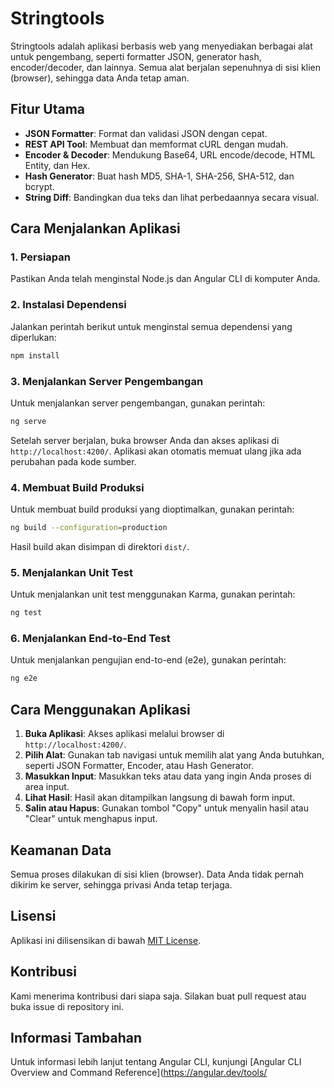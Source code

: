 # Stringtools

Stringtools adalah aplikasi berbasis web yang menyediakan berbagai alat untuk pengembang, seperti formatter JSON, generator hash, encoder/decoder, dan lainnya. Semua alat berjalan sepenuhnya di sisi klien (browser), sehingga data Anda tetap aman.

## Fitur Utama

- **JSON Formatter**: Format dan validasi JSON dengan cepat.
- **REST API Tool**: Membuat dan memformat cURL dengan mudah.
- **Encoder & Decoder**: Mendukung Base64, URL encode/decode, HTML Entity, dan Hex.
- **Hash Generator**: Buat hash MD5, SHA-1, SHA-256, SHA-512, dan bcrypt.
- **String Diff**: Bandingkan dua teks dan lihat perbedaannya secara visual.

## Cara Menjalankan Aplikasi

### 1. Persiapan
Pastikan Anda telah menginstal Node.js dan Angular CLI di komputer Anda.

### 2. Instalasi Dependensi
Jalankan perintah berikut untuk menginstal semua dependensi yang diperlukan:

```bash
npm install
```

### 3. Menjalankan Server Pengembangan
Untuk menjalankan server pengembangan, gunakan perintah:

```bash
ng serve
```

Setelah server berjalan, buka browser Anda dan akses aplikasi di `http://localhost:4200/`. Aplikasi akan otomatis memuat ulang jika ada perubahan pada kode sumber.

### 4. Membuat Build Produksi
Untuk membuat build produksi yang dioptimalkan, gunakan perintah:

```bash
ng build --configuration=production
```

Hasil build akan disimpan di direktori `dist/`.

### 5. Menjalankan Unit Test
Untuk menjalankan unit test menggunakan Karma, gunakan perintah:

```bash
ng test
```

### 6. Menjalankan End-to-End Test
Untuk menjalankan pengujian end-to-end (e2e), gunakan perintah:

```bash
ng e2e
```

## Cara Menggunakan Aplikasi

1. **Buka Aplikasi**: Akses aplikasi melalui browser di `http://localhost:4200/`.
2. **Pilih Alat**: Gunakan tab navigasi untuk memilih alat yang Anda butuhkan, seperti JSON Formatter, Encoder, atau Hash Generator.
3. **Masukkan Input**: Masukkan teks atau data yang ingin Anda proses di area input.
4. **Lihat Hasil**: Hasil akan ditampilkan langsung di bawah form input.
5. **Salin atau Hapus**: Gunakan tombol "Copy" untuk menyalin hasil atau "Clear" untuk menghapus input.

## Keamanan Data

Semua proses dilakukan di sisi klien (browser). Data Anda tidak pernah dikirim ke server, sehingga privasi Anda tetap terjaga.

## Lisensi

Aplikasi ini dilisensikan di bawah [MIT License](LICENSE).

## Kontribusi

Kami menerima kontribusi dari siapa saja. Silakan buat pull request atau buka issue di repository ini.

## Informasi Tambahan

Untuk informasi lebih lanjut tentang Angular CLI, kunjungi [Angular CLI Overview and Command Reference](https://angular.dev/tools/